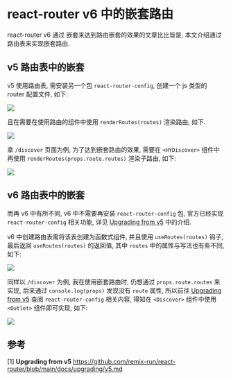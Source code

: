 # react-router v6 中的嵌套路由

react-router v6 通过 <Route> 嵌套来达到路由嵌套的效果的文章比比皆是, 本文介绍通过路由表来实现嵌套路由.

## v5 路由表中的嵌套

v5 使用路由表, 需安装另一个包 `react-router-config`, 创建一个 js 类型的 router 配置文件, 如下:

![](https://img-1305590520.cos.ap-shanghai.myqcloud.com/react-router-v6%E4%B8%AD%E7%9A%84%E5%B5%8C%E5%A5%97%E8%B7%AF%E7%94%B1-v5-01.png)

且在需要在使用路由的组件中使用 `renderRoutes(routes)` 渲染路由, 如下.

![](https://img-1305590520.cos.ap-shanghai.myqcloud.com/react-router-v6%E4%B8%AD%E7%9A%84%E5%B5%8C%E5%A5%97%E8%B7%AF%E7%94%B1-v5-03.png)

拿 `/discover` 页面为例, 为了达到嵌套路由的效果, 需要在 `<HYDiscover>` 组件中再使用 `renderRoutes(props.route.routes)` 渲染子路由, 如下:

![](https://img-1305590520.cos.ap-shanghai.myqcloud.com/react-router-v6%E4%B8%AD%E7%9A%84%E5%B5%8C%E5%A5%97%E8%B7%AF%E7%94%B1-v5-02.png)

## v6 路由表中的嵌套

而再 v6 中有所不同, v6 中不需要再安装 `react-router-config` 包, 官方已经实现 `react-router-config` 相关功能, 详见 [Upgrading from v5](https://github.com/remix-run/react-router/blob/main/docs/upgrading/v5.md) 中的介绍.

v6 中创建路由表需将该表创建为函数式组件, 并且使用 `useRoutes(routes)` 钩子, 最后返回 `useRoutes(routes)` 的返回值, 其中 `routes` 中的属性与写法也有些不同, 如下:

![](https://img-1305590520.cos.ap-shanghai.myqcloud.com/react-router-v6%E4%B8%AD%E7%9A%84%E5%B5%8C%E5%A5%97%E8%B7%AF%E7%94%B1-v6-01.png)

同样以 `/discover` 为例, 我在使用嵌套路由时, 仍想通过 `props.route.routes` 来实现, 后来通过 `console.log(props)` 发现没有 `route` 属性, 所以前往 [Upgrading from v5](https://github.com/remix-run/react-router/blob/main/docs/upgrading/v5.md) 查阅 `react-router-config` 相关内容, 得知在 `<Discover>` 组件中使用 `<Outlet>` 组件即可实现, 如下:

![](https://img-1305590520.cos.ap-shanghai.myqcloud.com/react-router-v6%E4%B8%AD%E7%9A%84%E5%B5%8C%E5%A5%97%E8%B7%AF%E7%94%B1-v6-02.png)

## 参考

[1] **Upgrading from v5** https://github.com/remix-run/react-router/blob/main/docs/upgrading/v5.md
